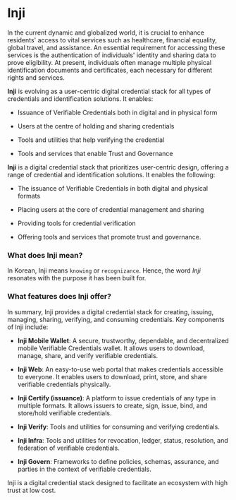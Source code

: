 # Inji

In the current dynamic and globalized world, it is crucial to enhance residents' access to vital services such as healthcare, financial equality, global travel, and assistance. An essential requirement for accessing these services is the authentication of individuals' identity and sharing data to prove eligibility. At present, individuals often manage multiple physical identification documents and certificates, each necessary for different rights and services.

**Inji** is evolving as a user-centric digital credential stack for all types of credentials and identification solutions. It enables:

* Issuance of Verifiable Credentials both in digital and in physical form

* Users at the centre of holding and sharing credentials

* Tools and utilities that help verifying the credential

* Tools and services that enable Trust and Governance

**Inji** is a digital credential stack that prioritizes user-centric design, offering a range of credential and identification solutions. It enables the following:

* The issuance of Verifiable Credentials in both digital and physical formats
  
* Placing users at the core of credential management and sharing

* Providing tools for credential verification

* Offering tools and services that promote trust and governance.

### What does Inji mean?

In Korean, Inji means `knowing` or `recognizance`. Hence, the word _Inji_ resonates with the purpose it has been built for.

### What features does Inji offer?

In summary, Inji provides a digital credential stack for creating, issuing, managing, sharing, verifying, and consuming credentials. Key components of Inji include:

* **Inji Mobile Wallet**: A secure, trustworthy, dependable, and decentralized mobile Verifiable Credentials wallet. It allows users to download, manage, share, and verify verifiable credentials.

* **Inji Web**: An easy-to-use web portal that makes credentials accessible to everyone. It enables users to download, print, store, and share verifiable credentials physically.

* **Inji Certify (issuance)**: A platform to issue credentials of any type in multiple formats. It allows issuers to create, sign, issue, bind, and store/hold verifiable credentials.

* **Inji Verify**: Tools and utilities for consuming and verifying credentials.

* **Inji Infra**: Tools and utilities for revocation, ledger, status, resolution, and federation of verifiable credentials.

* **Inji Govern**: Frameworks to define policies, schemas, assurance, and parties in the context of verifiable credentials.

Inji is a digital credential stack designed to facilitate an ecosystem with high trust at low cost.


